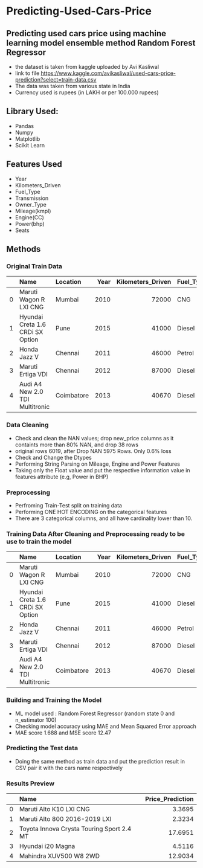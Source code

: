 # Predicting-Used-Cars-Price

## Predicting used cars price using machine learning model ensemble method Random Forest Regressor
* the dataset is taken from kaggle uploaded by Avi Kasliwal
* link to file https://www.kaggle.com/avikasliwal/used-cars-price-prediction?select=train-data.csv
* The data was taken from various state in India
* Currency used is rupees (in LAKH or per 100.000 rupees)

## Library Used:
* Pandas
* Numpy
* Matplotlib
* Scikit Learn

## Features Used
* Year
* Kilometers_Driven
* Fuel_Type
* Transmission
* Owner_Type
* Mileage(kmpl)
* Engine(CC)
* Power(bhp)
* Seats

## Methods
### Original Train Data

|    | Name                             | Location   |   Year |   Kilometers_Driven | Fuel_Type   | Transmission   | Owner_Type   |   Mileage(kmpl) |   Engine(CC) |   Power(bhp) |   Seats |   Price |
|---:|:---------------------------------|:-----------|-------:|--------------------:|:------------|:---------------|:-------------|----------------:|-------------:|-------------:|--------:|--------:|
|  0 | Maruti Wagon R LXI CNG           | Mumbai     |   2010 |               72000 | CNG         | Manual         | First        |           26.6  |          998 |        58.16 |       5 |    1.75 |
|  1 | Hyundai Creta 1.6 CRDi SX Option | Pune       |   2015 |               41000 | Diesel      | Manual         | First        |           19.67 |         1582 |       126.2  |       5 |   12.5  |
|  2 | Honda Jazz V                     | Chennai    |   2011 |               46000 | Petrol      | Manual         | First        |           18.2  |         1199 |        88.7  |       5 |    4.5  |
|  3 | Maruti Ertiga VDI                | Chennai    |   2012 |               87000 | Diesel      | Manual         | First        |           20.77 |         1248 |        88.76 |       7 |    6    |
|  4 | Audi A4 New 2.0 TDI Multitronic  | Coimbatore |   2013 |               40670 | Diesel      | Automatic      | Second       |           15.2  |         1968 |       140.8  |       5 |   17.74 |


### Data Cleaning
* Check and clean the NAN values; drop new_price columns as it containts more than 80% NAN, and drop 38 rows
* original rows 6019, after Drop NAN 5975 Rows. Only 0.6% loss
* Check and Change the Dtypes
* Performing String Parsing on Mileage, Engine and Power Features
* Taking only the Float value and put the respective information value in features attribute (e.g, Power in BHP)


### Preprocessing 
* Perfroming Train-Test split on training data
* Performing ONE HOT ENCODING on the categorical features
* There are 3 categorical columns, and all have cardinality lower than 10.

### Training Data After Cleaning and Preprocessing ready to be use to train the model

|    | Name                             | Location   |   Year |   Kilometers_Driven | Fuel_Type   | Transmission   | Owner_Type   |   Mileage(kmpl) |   Engine(CC) |   Power(bhp) |   Seats |   Price |
|---:|:---------------------------------|:-----------|-------:|--------------------:|:------------|:---------------|:-------------|----------------:|-------------:|-------------:|--------:|--------:|
|  0 | Maruti Wagon R LXI CNG           | Mumbai     |   2010 |               72000 | CNG         | Manual         | First        |           26.6  |          998 |        58.16 |       5 |    1.75 |
|  1 | Hyundai Creta 1.6 CRDi SX Option | Pune       |   2015 |               41000 | Diesel      | Manual         | First        |           19.67 |         1582 |       126.2  |       5 |   12.5  |
|  2 | Honda Jazz V                     | Chennai    |   2011 |               46000 | Petrol      | Manual         | First        |           18.2  |         1199 |        88.7  |       5 |    4.5  |
|  3 | Maruti Ertiga VDI                | Chennai    |   2012 |               87000 | Diesel      | Manual         | First        |           20.77 |         1248 |        88.76 |       7 |    6    |
|  4 | Audi A4 New 2.0 TDI Multitronic  | Coimbatore |   2013 |               40670 | Diesel      | Automatic      | Second       |           15.2  |         1968 |       140.8  |       5 |   17.74 |


### Building and Training the Model
* ML model used : Random Forest Regressor (random state 0 and n_estimator 100)
* Checking model accuracy using MAE and Mean Squared Error approach
* MAE score 1.688 and MSE score 12.47

### Predicting the Test data 
* Doing the same method as train data and put the prediction result in CSV pair it with the cars name respectively

### Results Preview

|    | Name                                      |   Price_Prediction |
|---:|:------------------------------------------|-------------------:|
|  0 | Maruti Alto K10 LXI CNG                   |             3.3695 |
|  1 | Maruti Alto 800 2016-2019 LXI             |             2.3234 |
|  2 | Toyota Innova Crysta Touring Sport 2.4 MT |            17.6951 |
|  3 | Hyundai i20 Magna                         |             4.5116 |
|  4 | Mahindra XUV500 W8 2WD                    |            12.9034 |

